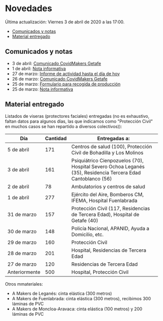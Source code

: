 # Novedades

Última actualización: Viernes 3 de abril de 2020 a las 17:00.

* [Comunicados y notas](#comunicados)
* [Material entregado](#entregado)

## <a name="comunicados">Comunicados y notas</a>

* 3 de abril: [Comunicado CovidMakers Getafe](2020-04-23-comunicado.md)
* 1 de abril: [Nota informativa](2020-04-01-nota.md)
* 27 de marzo: [Informe de actividad hasta el día de hoy](2020-03-27-resumen.md)
* 26 de marzo: [Comunicado CovidMakers Getafe](2020-03-26-comunicado.md)
* 25 de marzo: [Formulario para recogida de producción](2020-03-25-formulario.md)
* 25 de marzo: [Nota informativa](2020-03-25-nota.md)


## <a name="entregado">Material entregado</a>

Listados de viseras (protectores faciales) entregadas (no es exhaustivo, faltan datos para algunos días, las que indicamos como "Protección Civil" en muchos casos se han repartido a diversos colectivos)):

| Día         | Cantidad | Entregadas a: |
|-------------|----------|---------------|
| 5 de abril  | 171      | Centros de salud (100), Protección Civil de Bohadilla y Los Molinos |
| 3 de abril  | 161      | Psiquiátrico Cienpozuelos (70), Hospital Severo Ochoa Leganés (35), Residencia Tercera Edad Cantoblanco (56)|
| 2 de abril  | 78       | Ambulatorios y centros de salud |
| 1 de abril  | 277      | Ejército del Aire, Bomberos CM, IFEMA, Hospital Fuenlabrada |
| 31 de marzo | 157      | Protección Civil (117, Residencias de Tercera Edad), Hospital de Getafe (40) |
| 30 de marzo | 148      | Policía Nacional, APANID, Ayuda a Domicilio, etc. |
| 29 de marzo | 160      | Protección Civil |
| 28 de marzo | 201      | Hospital, Residencias de Tercera Edad |
| 27 de marzo | 120      | Residencias de Tercera Edad |
| Anteriormente | 500    | Hospital, Protección Civil |

Otros mmateriales:

* A Makers de Leganés: cinta elástica (300 metros)
* A Makers de Fuenlabrada: cinta elástica (300 metros), recibimos 300 láminas de PVC
* A Makers de Moncloa-Aravaca: cinta elástica (100 metros) y 200 láminas de PVC
